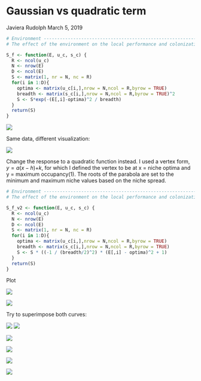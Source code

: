 Gaussian vs quadratic term
================
Javiera Rudolph
March 5, 2019

``` r
# Environment -------------------------------------------------------------
# The effect of the environment on the local performance and colonization

S_f <- function(E, u_c, s_c) {
  R <- ncol(u_c)
  N <- nrow(E)
  D <- ncol(E)
  S <- matrix(1, nr = N, nc = R)
  for(i in 1:D){
    optima <- matrix(u_c[i,],nrow = N,ncol = R,byrow = TRUE)
    breadth <- matrix(s_c[i,],nrow = N,ncol = R,byrow = TRUE)^2
    S <- S*exp(-(E[,i]-optima)^2 / breadth)
  }
  return(S)
}
```

![](environmentOnSpeciesOccupancy_files/figure-markdown_github/unnamed-chunk-2-1.png)

Same data, different visualization:

![](environmentOnSpeciesOccupancy_files/figure-markdown_github/unnamed-chunk-3-1.png)

Change the response to a quadratic function instead. I used a vertex form, *y* = *a*(*x* − *h*)+*k*, for which I defined the vertex to be at x = niche optima and y = maximum occupancy(1). The roots of the parabola are set to the minimum and maximum niche values based on the niche spread.

``` r
# Environment -------------------------------------------------------------
# The effect of the environment on the local performance and colonization

S_f_v2 <- function(E, u_c, s_c) {
  R <- ncol(u_c)
  N <- nrow(E)
  D <- ncol(E)
  S <- matrix(1, nr = N, nc = R)
  for(i in 1:D){
    optima <- matrix(u_c[i,],nrow = N,ncol = R,byrow = TRUE)
    breadth <- matrix(s_c[i,],nrow = N,ncol = R,byrow = TRUE)
    S <- S * ((-1 / (breadth/2)^2) * (E[,i] - optima)^2 + 1)
  }
  return(S)
}
```

Plot

![](environmentOnSpeciesOccupancy_files/figure-markdown_github/unnamed-chunk-5-1.png)

![](environmentOnSpeciesOccupancy_files/figure-markdown_github/unnamed-chunk-6-1.png)

Try to superimpose both curves:

![](environmentOnSpeciesOccupancy_files/figure-markdown_github/unnamed-chunk-7-1.png) ![](environmentOnSpeciesOccupancy_files/figure-markdown_github/unnamed-chunk-8-1.png)

![](environmentOnSpeciesOccupancy_files/figure-markdown_github/unnamed-chunk-9-1.png)

![](environmentOnSpeciesOccupancy_files/figure-markdown_github/unnamed-chunk-10-1.png)

![](environmentOnSpeciesOccupancy_files/figure-markdown_github/unnamed-chunk-11-1.png)

![](environmentOnSpeciesOccupancy_files/figure-markdown_github/unnamed-chunk-12-1.png)
